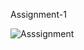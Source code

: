 
Assignment-1

![Asssignment](https://user-images.githubusercontent.com/51777024/95577515-ea07b580-0a4f-11eb-9ef1-f9b243bbd27d.png)

